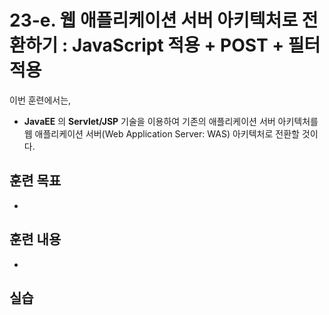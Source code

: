 # 23-e. 웹 애플리케이션 서버 아키텍처로 전환하기 : JavaScript 적용 + POST + 필터 적용

이번 훈련에서는,
- **JavaEE** 의 **Servlet/JSP** 기술을 이용하여 기존의 애플리케이션 서버 아키텍처를 웹 애플리케이션 서버(Web Application Server: WAS) 아키텍처로 전환할 것이다.  

## 훈련 목표
-

## 훈련 내용
-

## 실습

